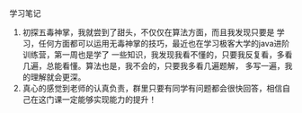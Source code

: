 学习笔记
1. 初探五毒神掌，我就尝到了甜头，不仅仅在算法方面，而且我发现只要是
学习，任何方面都可以运用无毒神掌的技巧，最近也在学习极客大学的java进阶训练营，第一周也是学了
一些知识，我发现我看不懂的，只要我反复看，多看几遍，总能看懂。算法也是，我不会的，只要我多看几遍题解，
多写一遍，我的理解就会更深。
2. 真心的感觉到老师的认真负责，群里只要有同学有问题都会很快回答，相信自己在这门课一定能够实现能力的提升！